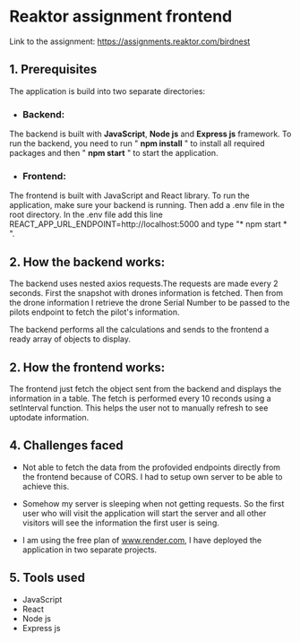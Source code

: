 # Reaktor assignment frontend
Link to the assignment: https://assignments.reaktor.com/birdnest

## 1. Prerequisites
The application is build into two separate directories:

*  ### Backend:
The backend is built with **JavaScript**, **Node js** and **Express js** framework. To run the backend, you need to run " **npm install** " to install all required packages and then " **npm start** " to start the application.

* ### Frontend:
The frontend is built with JavaScript and React library. To run the application, make sure your backend is running. Then add a .env file in the root directory. In the .env file add this line REACT_APP_URL_ENDPOINT=http://localhost:5000 and type "* npm start * ".

## 2. How the backend works:
The backend uses nested axios requests.The requests are made every 2 seconds. First the snapshot with drones information is fetched. Then from the drone information I retrieve the drone Serial Number to be passed to the pilots endpoint to fetch the pilot's information.

The backend performs all the calculations and sends to the frontend a ready array of objects to display.

## 2. How the frontend works:
The frontend just fetch the object sent from the backend and displays the information in a table. The fetch is performed every 10 reconds using a setInterval function. This helps the user not to manually refresh to see uptodate information.

## 4. Challenges faced
*  Not able to fetch the data from the profovided endpoints directly from the frontend because of CORS. I had to setup own server to be able to achieve this.

* Somehow my server is sleeping when not getting requests. So the first user who will visit the application will start the server and all other visitors will see the information the first user is seing.

* I am using the free plan of www.render.com, I have deployed the application in two separate projects.

## 5. Tools used
* JavaScript
* React
* Node js
* Express js